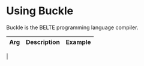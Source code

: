 # Using Buckle

Buckle is the BELTE programming language compiler.

| Arg | Description | Example |
|-|-|-|
|
